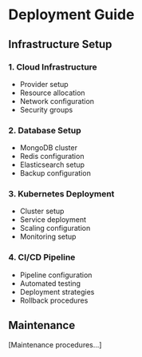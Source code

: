 # Deployment Guide

## Infrastructure Setup

### 1. Cloud Infrastructure
- Provider setup
- Resource allocation
- Network configuration
- Security groups

### 2. Database Setup
- MongoDB cluster
- Redis configuration
- Elasticsearch setup
- Backup configuration

### 3. Kubernetes Deployment
- Cluster setup
- Service deployment
- Scaling configuration
- Monitoring setup

### 4. CI/CD Pipeline
- Pipeline configuration
- Automated testing
- Deployment strategies
- Rollback procedures

## Maintenance
[Maintenance procedures...] 